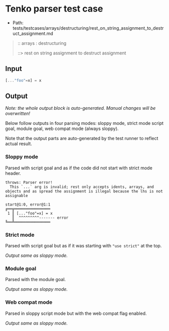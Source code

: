 # Tenko parser test case

- Path: tests/testcases/arrays/destructuring/rest_on_string_assignment_to_destruct_assignment.md

> :: arrays : destructuring
>
> ::> rest on string assignment to destruct assignment

## Input

`````js
[..."foo"=x] = x
`````

## Output

_Note: the whole output block is auto-generated. Manual changes will be overwritten!_

Below follow outputs in four parsing modes: sloppy mode, strict mode script goal, module goal, web compat mode (always sloppy).

Note that the output parts are auto-generated by the test runner to reflect actual result.

### Sloppy mode

Parsed with script goal and as if the code did not start with strict mode header.

`````
throws: Parser error!
  This `...` arg is invalid; rest only accepts idents, arrays, and objects and as spread the assignment is illegal because the lhs is not assignable

start@1:0, error@1:1
╔══╦════════════════
 1 ║ [..."foo"=x] = x
   ║  ^^^^^^^^^------- error
╚══╩════════════════

`````

### Strict mode

Parsed with script goal but as if it was starting with `"use strict"` at the top.

_Output same as sloppy mode._

### Module goal

Parsed with the module goal.

_Output same as sloppy mode._

### Web compat mode

Parsed in sloppy script mode but with the web compat flag enabled.

_Output same as sloppy mode._
